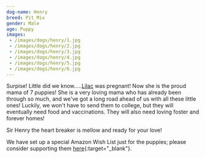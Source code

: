 ```yaml
---
dog-name: Henry
breed: Pit Mix
gender: Male
age: Puppy
images:
 - /images/dogs/henry/1.jpg
 - /images/dogs/henry/2.jpg
 - /images/dogs/henry/3.jpg
 - /images/dogs/henry/4.jpg
 - /images/dogs/henry/5.jpg
 - /images/dogs/henry/6.jpg
---
```

Surpise! Little did we know.....[Lilac](/dogs/lilac) was pregnant! Now she is the proud mama of 7 puppies! She is a very loving mama who has already been through so much, and we've got a long road ahead of us with all these little ones! Luckily, we won't have to send them to college, but they will eventually need food and vaccinations. They will also need loving foster and forever homes! 

Sir Henry the heart breaker is mellow and ready for your love!

We have set up a special Amazon Wish List just for the puppies; please consider supporting them [here](https://amzn.com/w/GITBZGJSZM9D){:target="_blank"}.

